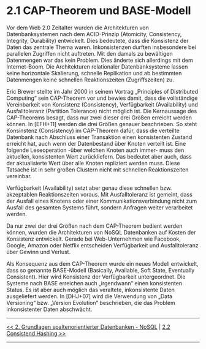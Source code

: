 # 2.1 CAP-Theorem und BASE-Modell

Vor dem Web 2.0 Zeitalter wurden die Architekturen von Datenbanksystemen nach dem ACID-Prinzip (Atomicity, Consistency, Integrity, Durability) entwickelt. Dies bedeutete, dass die Konsistenz der Daten das zentrale Thema waren. Inkonsistenzen
durften insbesondere bei parallelen Zugriffen nicht auftreten. Mit den damals zu bewältigen Datenmengen war das kein Problem. Dies änderte sich allerdings mit dem
Internet-Boom. Die Architekturen relationaler Datenbanksysteme lassen keine
horizontale Skalierung, schnelle Replikation und ab bestimmten Datenmengen keine
schnellen Reaktionszeiten (Zugriffszeiten) zu.

Eric Brewer stellte im Jahr 2000 in seinem Vortrag „Principles of Distributed Computing“
sein CAP-Theorem vor und bewies damit, dass die vollständige Vereinbarkeit
von Konsistenz (Consistency), Verfügbarkeit (Availability) und Ausfalltoleranz (Partition
Tolerance) nicht möglich ist. Die Kernaussage des CAP-Theorems besagt, dass
nur zwei dieser drei Größen erreicht werden können. In [EFH+11] werden die drei
Größen genauer beschrieben. So steht Konsinstenz (Consistency) im CAP-Theorem
dafür, dass die verteilte Datenbank nach Abschluss einer Transaktion einen konsistenten
Zustand erreicht hat, auch wenn der Datenbestand über Knoten verteilt ist.
Eine folgende Leseoperation -über welchen Knoten auch immer- muss den aktuellen,
konsistenten Wert zurückliefern. Das bedeutet aber auch, dass der aktualisierte Wert
über alle Knoten repliziert werden muss. Diese Tatsache ist in sehr großen Clustern
nicht mit schnellen Reaktionszeiten vereinbar.

Verfügbarkeit (Availability) setzt aber genau diese schnellen bzw. akzeptablen Reaktionszeiten
voraus. Mit Ausfalltoleranz ist gemeint, dass der Ausfall eines Knotens
oder einer Kommunikationsverbindung nicht zum Ausfall des gesamten Systems
führt, sondern Anfragen weiter verarbeitet werden.

Da nur zwei der drei Größen nach dem CAP-Theorem bedient werden können, wurden
die Architekturen von NoSQL Datenbanken auf Kosten der Konsistenz entwickelt.
Gerade bei Web-Unternehmen wie Facebook, Google, Amazon oder Netflix
entscheiden Verfügbarkeit und Ausfalltoleranz über Gewinn und Verlust.

Als Konsequenz aus dem CAP-Theorem wurde ein neues Modell entwickelt, dass so
genannte BASE-Modell (Basically, Available, Soft State, Eventually Consistent). Hier
wird Konsistenz der Verfügbarkeit untergeordnet. Die Systeme nach BASE erreichen
auch „irgendwann“ einen konsistenten Status. Es ist aber auch möglich das veraltete,
inkonsistente Daten ausgeliefert werden. In [DHJ+07] wird die Verwendung von „Data Versioning“ bzw. „Version Evolution“ beschrieben, die das Problem inkonsistenter
Daten abschwächt.

---

[<< 2. Grundlagen spaltenorientierter Datenbanken - NoSQL](grundlagen_2.md) | [2.2 Consistend Hashing >>](grundlagen_2_2.md)

---
